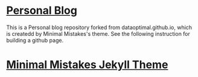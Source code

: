 # [Personal Blog](https://mubai-liu.github.io/Blog/)

This is a Personal blog repository forked from dataoptimal.github.io, which is createdd by Minimal Mistakes's theme. 
See the following instruction for building a github page.


# [Minimal Mistakes Jekyll Theme](https://mmistakes.github.io/minimal-mistakes/)
